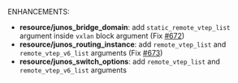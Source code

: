 <!-- markdownlint-disable-file MD013 MD041 -->
ENHANCEMENTS:

* **resource/junos_bridge_domain**:  add `static_remote_vtep_list` argument inside `vxlan` block argument (Fix [#672](https://github.com/jeremmfr/terraform-provider-junos/issues/672))
* **resource/junos_routing_instance**:  add `remote_vtep_list` and `remote_vtep_v6_list` arguments (Fix [#673](https://github.com/jeremmfr/terraform-provider-junos/issues/673))
* **resource/junos_switch_options**:  add `remote_vtep_list` and `remote_vtep_v6_list` arguments
